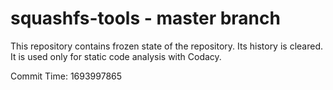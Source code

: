# squashfs-tools - master branch

This repository contains frozen state of the repository.
Its history is cleared. It is used only for static code
analysis with Codacy.

Commit Time: 1693997865